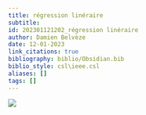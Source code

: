 ```yaml
---
title: régression linéraire
subtitle:
id: 202301121202_régression linéraire
author: Damien Belvèze
date: 12-01-2023
link_citations: true
bibliography: biblio/Obsidian.bib
biblio_style: csl\ieee.csl
aliases: []
tags: []
---
```


![](linear_regression.png)




